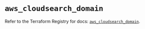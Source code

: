 # `aws_cloudsearch_domain`

Refer to the Terraform Registry for docs: [`aws_cloudsearch_domain`](https://registry.terraform.io/providers/hashicorp/aws/6.12.0/docs/resources/cloudsearch_domain).
